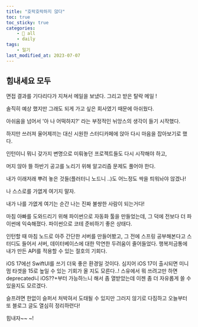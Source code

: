 ```yaml
---
title: "호락호락하지 않다"
toc: true
toc_sticky: true
categories:
    - 📂 all
    - daily
tags:
    - 일기
last_modified_at: 2023-07-07
---
```


## 힘내세요 모두

면접 결과를 기다리다가 지쳐서 메일을 보냈다. 그리고 받은 탈락 메일 !

솔직히 예상 했지만 그래도 되게 가고 싶은 회사였기 때문에 아쉬웠다.

아쉬움을 넘어서 '아 나 어떡하지?' 라는 부정적인 뉘앙스의 생각이 들기 시작했다.

하지만 쓰러져 울어제끼는 대신 시원한 스터디카페에 앉아 다시 마음을 잡아보기로 했다.

인턴이니 뭐니 갖가지 변명으로 미뤄놓던 프로젝트들도 다시 시작해야 하고,

머지 않아 뜰 하반기 공고를 노리기 위해 알고리즘 문제도 풀어야 한다.

내가 이래저래 뿌려 놓은 것들(플러터니 노드니 ..)도 어느정도 싹을 틔워놔야 않겠나!

나 스스로를 가엾게 여기지 말자.

내가 나를 가엾게 여기는 순간 나는 진짜 불쌍한 사람이 되는거다!

마침 아빠를 도와드리기 위해 파이썬으로 자동화 툴을 만들었는데, 그 덕에 전보다 더 파이썬에 익숙해졌다. 파이썬으로 코테 준비하기 좋은 상태다.

인턴할 때 마침 노드로 아주 간단한 서버를 만들어봤고, 그 전에 스프링 공부해본다고 스터디도 들어서 서버, 데이터베이스에 대한 막연한 두려움이 줄어들었다. 행복저금통에 내가 만든 API를 적용할 수 있는 절호의 기회다.

iOS 17에선 SwiftUI를 쓰기 더욱 좋은 환경일 것이다. 심지어 iOS 17이 출시되면 미니멈 타겟을 15로 높일 수 있는 기회가 올 지도 모른다..! 스유에서 뭐 쓰려고만 하면 deprecated니 iOS??+부터 가능하느니 해서 좀 열받았는데 이젠 좀 더 자유롭게 쓸 수 있을지도 모르겠다.

슬프려면 한없이 슬퍼서 처박혀서 도태될 수 있지만 그러지 않기로 다짐하고 오늘부터 또 블로그 글도 열심히 정리하련다!

힘내자~~ ~!
